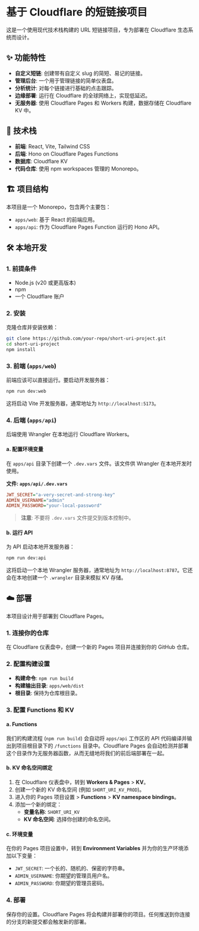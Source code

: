 # 基于 Cloudflare 的短链接项目

这是一个使用现代技术栈构建的 URL 短链接项目，专为部署在 Cloudflare 生态系统而设计。

## ✨ 功能特性

- **自定义短链**: 创建带有自定义 slug 的简短、易记的链接。
- **管理后台**: 一个用于管理链接的简单仪表盘。
- **分析统计**: 对每个链接进行基础的点击跟踪。
- **边缘部署**: 运行在 Cloudflare 的全球网络上，实现低延迟。
- **无服务器**: 使用 Cloudflare Pages 和 Workers 构建，数据存储在 Cloudflare KV 中。

## 🚀 技术栈

- **前端**: React, Vite, Tailwind CSS
- **后端**: Hono on Cloudflare Pages Functions
- **数据库**: Cloudflare KV
- **代码仓库**: 使用 npm workspaces 管理的 Monorepo。

## 🏗️ 项目结构

本项目是一个 Monorepo，包含两个主要包：

- `apps/web`: 基于 React 的前端应用。
- `apps/api`: 作为 Cloudflare Pages Function 运行的 Hono API。

## 🛠️ 本地开发

### 1. 前提条件

- Node.js (v20 或更高版本)
- npm
- 一个 Cloudflare 账户

### 2. 安装

克隆仓库并安装依赖：

```bash
git clone https://github.com/your-repo/short-uri-project.git
cd short-uri-project
npm install
```

### 3. 前端 (`apps/web`)

前端应该可以直接运行。要启动开发服务器：

```bash
npm run dev:web
```

这将启动 Vite 开发服务器，通常地址为 `http://localhost:5173`。

### 4. 后端 (`apps/api`)

后端使用 Wrangler 在本地运行 Cloudflare Workers。

#### a. 配置环境变量

在 `apps/api` 目录下创建一个 `.dev.vars` 文件。该文件供 Wrangler 在本地开发时使用。

**文件: `apps/api/.dev.vars`**
```ini
JWT_SECRET="a-very-secret-and-strong-key"
ADMIN_USERNAME="admin"
ADMIN_PASSWORD="your-local-password"
```

> **注意**: 不要将 `.dev.vars` 文件提交到版本控制中。

#### b. 运行 API

为 API 启动本地开发服务器：

```bash
npm run dev:api
```

这将启动一个本地 Wrangler 服务器，通常地址为 `http://localhost:8787`。它还会在本地创建一个 `.wrangler` 目录来模拟 KV 存储。

## ☁️ 部署

本项目设计用于部署到 Cloudflare Pages。

### 1. 连接你的仓库

在 Cloudflare 仪表盘中，创建一个新的 Pages 项目并连接到你的 GitHub 仓库。

### 2. 配置构建设置

- **构建命令**: `npm run build`
- **构建输出目录**: `apps/web/dist`
- **根目录**: 保持为仓库根目录。

### 3. 配置 Functions 和 KV

#### a. Functions

我们的构建流程 (`npm run build`) 会自动将 `apps/api` 工作区的 API 代码编译并输出到项目根目录下的 `/functions` 目录中。Cloudflare Pages 会自动检测并部署这个目录作为无服务器函数，从而无缝地将我们的前后端部署在一起。

#### b. KV 命名空间绑定

1.  在 Cloudflare 仪表盘中，转到 **Workers & Pages** > **KV**。
2.  创建一个新的 KV 命名空间 (例如 `SHORT_URI_KV_PROD`)。
3.  进入你的 Pages 项目设置 > **Functions** > **KV namespace bindings**。
4.  添加一个新的绑定：
    - **变量名称**: `SHORT_URI_KV`
    - **KV 命名空间**: 选择你创建的命名空间。

#### c. 环境变量

在你的 Pages 项目设置中，转到 **Environment Variables** 并为你的生产环境添加以下变量：

- `JWT_SECRET`: 一个长的、随机的、保密的字符串。
- `ADMIN_USERNAME`: 你期望的管理员用户名。
- `ADMIN_PASSWORD`: 你期望的管理员密码。

### 4. 部署

保存你的设置。Cloudflare Pages 将会构建并部署你的项目。任何推送到你连接的分支的新提交都会触发新的部署。
